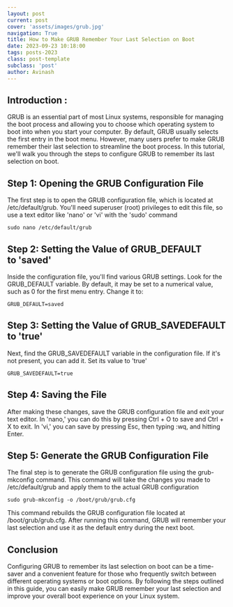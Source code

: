 ```yaml
---
layout: post
current: post
cover: 'assets/images/grub.jpg'
navigation: True
title: How to Make GRUB Remember Your Last Selection on Boot
date: 2023-09-23 10:18:00
tags: posts-2023
class: post-template
subclass: 'post'
author: Avinash
---
```


## Introduction :
GRUB is an essential part of most Linux systems, responsible for managing the boot process and allowing you to choose which operating system to boot into when you start your computer. By default, GRUB usually selects the first entry in the boot menu. However, many users prefer to make GRUB remember their last selection to streamline the boot process. In this tutorial, we'll walk you through the steps to configure GRUB to remember its last selection on boot.

## Step 1: Opening the GRUB Configuration File
The first step is to open the GRUB configuration file, which is located at /etc/default/grub. You'll need superuser (root) privileges to edit this file, so use a text editor like 'nano' or 'vi' with the 'sudo' command

```sudo nano /etc/default/grub```

## Step 2: Setting the Value of GRUB_DEFAULT to 'saved'
Inside the configuration file, you'll find various GRUB settings. Look for the GRUB_DEFAULT variable. By default, it may be set to a numerical value, such as 0 for the first menu entry. Change it to:

```GRUB_DEFAULT=saved```

## Step 3: Setting the Value of GRUB_SAVEDEFAULT to 'true'
Next, find the GRUB_SAVEDEFAULT variable in the configuration file. If it's not present, you can add it. Set its value to 'true'

```GRUB_SAVEDEFAULT=true```

## Step 4: Saving the File
After making these changes, save the GRUB configuration file and exit your text editor. In 'nano,' you can do this by pressing Ctrl + O to save and Ctrl + X to exit. In 'vi,' you can save by pressing Esc, then typing :wq, and hitting Enter.

## Step 5: Generate the GRUB Configuration File
The final step is to generate the GRUB configuration file using the grub-mkconfig command. This command will take the changes you made to /etc/default/grub and apply them to the actual GRUB configuration

```sudo grub-mkconfig -o /boot/grub/grub.cfg```

This command rebuilds the GRUB configuration file located at /boot/grub/grub.cfg. After running this command, GRUB will remember your last selection and use it as the default entry during the next boot.

## Conclusion

Configuring GRUB to remember its last selection on boot can be a time-saver and a convenient feature for those who frequently switch between different operating systems or boot options. By following the steps outlined in this guide, you can easily make GRUB remember your last selection and improve your overall boot experience on your Linux system.
